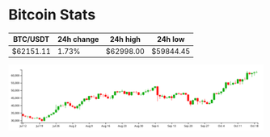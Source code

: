 # Bitcoin Stats

BTC/USDT|24h change|24h high|24h low|
|---|---|---|---|
|$62151.11|1.73%|$62998.00|$59844.45|

<img src="./chart.svg">
